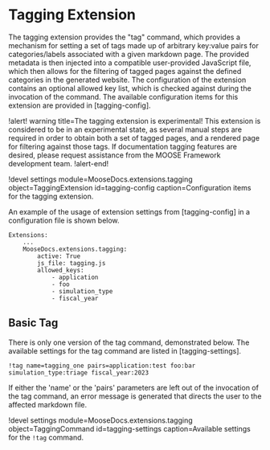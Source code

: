 # Tagging Extension

The tagging extension provides the "tag" command, which provides a mechanism for setting a set of
tags made up of arbitrary key:value pairs for categories/labels associated with a given markdown page.
The provided metadata is then injected into a compatible user-provided JavaScript file, which then
allows for the filtering of tagged pages against the defined categories in the generated website.
The configuration of the extension contains an optional allowed key list, which is checked against
during the invocation of the command. The available configuration items for this extension are provided
in [tagging-config].

!alert! warning title=The tagging extension is experimental!
This extension is considered to be in an experimental state, as several manual steps are required in
order to obtain both a set of tagged pages, and a rendered page for filtering against those tags. If
documentation tagging features are desired, please request assistance from the MOOSE Framework
development team.
!alert-end!

!devel settings module=MooseDocs.extensions.tagging
                object=TaggingExtension
                id=tagging-config
                caption=Configuration items for the tagging extension.

An example of the usage of extension settings from [tagging-config] in a configuration file is shown
below.

```
Extensions:
    ...
    MooseDocs.extensions.tagging:
        active: True
        js_file: tagging.js
        allowed_keys:
            - application
            - foo
            - simulation_type
            - fiscal_year
```

## Basic Tag

There is only one version of the tag command, demonstrated below. The available settings for the
tag command are listed in [tagging-settings].

```
!tag name=tagging_one pairs=application:test foo:bar simulation_type:triage fiscal_year:2023
```

If either the 'name' or the 'pairs' parameters are left out of the invocation of the tag command, an
error message is generated that directs the user to the affected markdown file.

!devel settings module=MooseDocs.extensions.tagging
                object=TaggingCommand
                id=tagging-settings
                caption=Available settings for the `!tag` command.
